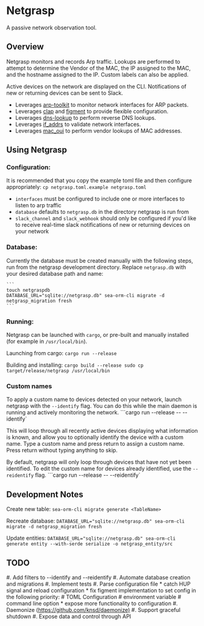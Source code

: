 # Netgrasp

A passive network observation tool.

## Overview

Netgrasp monitors and records Arp traffic. Lookups are performed to attempt to determine the Vendor of the MAC, the IP assigned to the MAC, and the hostname assigned to the IP. Custom labels can also be applied.

Active devices on the network are displayed on the CLI. Notifications of new or returning devices can be sent to Slack.

* Leverages [arp-toolkit](https://crates.io/crates/arp-toolkit) to monitor network interfaces for ARP packets.
* Leverages [clap](https://crates.io/crates/clap) and [figment](https://crates.io/crates/figment) to provide flexible configuration.
* Leverages [dns-lookup](https://crates.io/crates/dns-lookup/) to perform reverse DNS lookups.
* Leverages [if_addrs](https://crates.io/crates/if_addrs) to validate network interfaces.
* Leverages [mac_oui](https://crates.io/crates/mac_oui) to perform vendor lookups of MAC addresses.

## Using Netgrasp

### Configuration:

It is recommended that you copy the example toml file and then configure appropriately:
    ```
    cp netgrasp.toml.example netgrasp.toml
    ```

 - `interfaces` must be configured to include one or more interfaces to listen to arp traffic
 - `database` defaults to `netgrasp.db` in the directory netgrasp is run from
 - `slack_channel` and `slack_webhook` should only be configured if you'd like to receive real-time slack notifications of new or returning devices on your network

### Database:

Currently the database must be created manually with the following steps, run from the netgrasp development directory. Replace `netgrasp.db` with your desired database path and name:

    ```
    touch netgraspdb
    DATABASE_URL="sqlite://netgrasp.db" sea-orm-cli migrate -d netgrasp_migration fresh
    ```

### Running:

Netgrasp can be launched with `cargo`, or pre-built and manually installed (for example in `/usr/local/bin`).

Launching from cargo:
    `cargo run --release`

Building and installing:
    ```
    cargo build --release
    sudo cp target/release/netgrasp /usr/local/bin
    ```

### Custom names

To apply a custom name to devices detected on your network, launch netgrasp with the `--identify` flag. You can do this while the main daemon is running and actively monitoring the network.
    ```cargo run --release -- --identify`

This will loop through all recently active devices displaying what information is known, and allow you to optionally identify the device with a custom name. Type a custom name and press return to assign a custom name. Press return without typing anything to skip.

By default, netgrasp will only loop through devices that have not yet been identified. To edit the custom name for devices already identified, use the `--reidentify` flag.
    ```cargo run --release -- --reidentify`

## Development Notes

Create new table:
    ```
    sea-orm-cli migrate generate <TableName>
    ```

Recreate database:
    ```
    DATABASE_URL="sqlite://netgrasp.db" sea-orm-cli migrate -d netgrasp_migration fresh
    ```

Update entities:
    ```
    DATABASE_URL="sqlite://netgrasp.db" sea-orm-cli generate entity --with-serde serialize -o netgrasp_entity/src
    ```

## TODO

#. Add filters to --identify and --reidentify
#. Automate database creation and migrations
#. Implement tests
#. Parse configuration file
    * catch HUP signal and reload configuration
    * fix figment implementation to set config in the following priority:
      # TOML Configuration
      # environment variable
      # command line option
    * expose more functionality to configuration
#. Daemonize (<https://github.com/knsd/daemonize)>
#. Support graceful shutdown
#. Expose data and control through API
